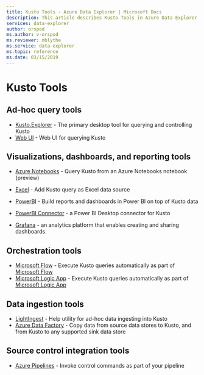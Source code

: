 ```yaml
---
title: Kusto Tools - Azure Data Explorer | Microsoft Docs
description: This article describes Kusto Tools in Azure Data Explorer.
services: data-explorer
author: orspod
ms.author: v-orspod
ms.reviewer: mblythe
ms.service: data-explorer
ms.topic: reference
ms.date: 03/15/2019
---
```

# Kusto Tools

## Ad-hoc query tools


* [Kusto.Explorer](./kusto-explorer.md) - The primary desktop tool for querying and controlling Kusto
* [Web UI](https://docs.microsoft.com/azure/data-explorer/web-query-data) - Web UI for querying Kusto

## Visualizations, dashboards, and reporting tools

* [Azure Notebooks](azurenotebooks.md) - Query Kusto from an Azure Notebooks notebook (preview)
* [Excel](./excel.md) - Add Kusto query as Excel data source
* [PowerBI](./powerbi.md) - Build reports and dashboards in Power BI on top of Kusto data
* [PowerBI Connector](./powerbi-connector.md) - a Power BI Desktop connector for Kusto

* [Grafana](grafana.md) - an analytics platform that enables creating and sharing dashboards.

## Orchestration tools

* [Microsoft Flow](./flow.md) - Execute Kusto queries automatically as part of [Microsoft Flow](https://flow.microsoft.com/)
* [Microsoft Logic App](./logicapps.md) - Execute Kusto queries automatically as part of [Microsoft Logic App](https://docs.microsoft.com/en-us/azure/logic-apps/logic-apps-what-are-logic-apps)


## Data ingestion tools

* [LightIngest](./lightingest.md) - Help utility for ad-hoc data ingesting into Kusto
* [Azure Data Factory](azure-data-factory.md) - Copy data from source data stores to Kusto, and from Kusto to any supported sink data store



## Source control integration tools
* [Azure Pipelines](./azure-pipelines.md) - Invoke control commands as part of your pipeline
